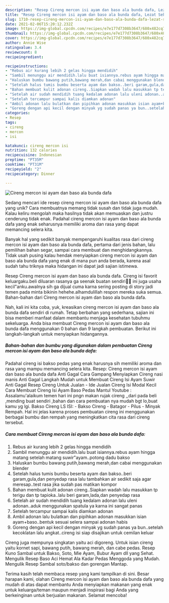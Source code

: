 ```yaml
---
description: "Resep Cireng mercon isi ayam dan baso ala bunda dafa, Lezat Sekali"
title: "Resep Cireng mercon isi ayam dan baso ala bunda dafa, Lezat Sekali"
slug: 1710-resep-cireng-mercon-isi-ayam-dan-baso-ala-bunda-dafa-lezat-sekali
date: 2021-02-06T15:20:12.232Z
image: https://img-global.cpcdn.com/recipes/e7e177d7308b3647/680x482cq70/cireng-mercon-isi-ayam-dan-baso-ala-bunda-dafa-foto-resep-utama.jpg
thumbnail: https://img-global.cpcdn.com/recipes/e7e177d7308b3647/680x482cq70/cireng-mercon-isi-ayam-dan-baso-ala-bunda-dafa-foto-resep-utama.jpg
cover: https://img-global.cpcdn.com/recipes/e7e177d7308b3647/680x482cq70/cireng-mercon-isi-ayam-dan-baso-ala-bunda-dafa-foto-resep-utama.jpg
author: Annie Wise
ratingvalue: 3.4
reviewcount: 8
recipeingredient:

recipeinstructions:
- "Rebus air kurang lebih 2 gelas hingga mendidih"
- "Sambil menunggu air mendidih.lalu buat isiannya.rebus ayam hingga matang setelah matang suwir&#34;ayam..potong dadu bakso"
- "Haluskan bumbu bawang putih,bawang merah,dan cabai menggunakan blender"
- "Setelah halus tumis bumbu beserta ayam dan bakso..beri garam,gula,dan penyedap rasa lalu tambahkan air sedikit saja agar meresap..test rasa jika sudah pas matikan kompor"
- "Bahan membuat kulit adonan cireng..Siapkan wadah lalu masukkan tp terigu dan tp tapioka..lalu beri garam,lada,dan penyedap rasa"
- "Setelah air sudah mendidih tuang kedalam adonan lalu uleni adonan..aduk menggunakan spatula ya karna ini sangat panas"
- "Setelah tercampur sampai kalis diamkan adonan"
- "Ambil adonan lalu bulatkan dan pipihkan adonan masukkan isian ayam+baso..bentuk sesuai selera sampai adonan habis"
- "Goreng dengan api kecil dengan minyak yg sudah panas ya bun..setelah kecoklatan lalu angkat..cireng isi siap disajikan untuk cemilan keluar"
categories:
- Resep
tags:
- cireng
- mercon
- isi

katakunci: cireng mercon isi 
nutrition: 132 calories
recipecuisine: Indonesian
preptime: "PT35M"
cooktime: "PT31M"
recipeyield: "2"
recipecategory: Dinner

---
```



![Cireng mercon isi ayam dan baso ala bunda dafa](https://img-global.cpcdn.com/recipes/e7e177d7308b3647/680x482cq70/cireng-mercon-isi-ayam-dan-baso-ala-bunda-dafa-foto-resep-utama.jpg)

Sedang mencari ide resep cireng mercon isi ayam dan baso ala bunda dafa yang unik? Cara membuatnya memang tidak susah dan tidak juga mudah. Kalau keliru mengolah maka hasilnya tidak akan memuaskan dan justru cenderung tidak enak. Padahal cireng mercon isi ayam dan baso ala bunda dafa yang enak seharusnya memiliki aroma dan rasa yang dapat memancing selera kita.

Banyak hal yang sedikit banyak mempengaruhi kualitas rasa dari cireng mercon isi ayam dan baso ala bunda dafa, pertama dari jenis bahan, lalu pemilihan bahan segar, sampai cara membuat dan menghidangkannya. Tidak usah pusing kalau hendak menyiapkan cireng mercon isi ayam dan baso ala bunda dafa yang enak di mana pun anda berada, karena asal sudah tahu triknya maka hidangan ini dapat jadi sajian istimewa.

Resep Cireng mercon isi ayam dan baso ala bunda dafa. Cireng isi favorit keluargaku.beli diluaran rasanya ga seenak buatan sendiri🤣🤣 ini juga usaha kecil&#34;anku.awalnya sih ga dijual cuma karna sering posting di story jadi temen pada minta bikinin hehehe.alhamdulillah respon mereka suka semua. Bahan-bahan dari Cireng mercon isi ayam dan baso ala bunda dafa.


Nah, kali ini kita coba, yuk, kreasikan cireng mercon isi ayam dan baso ala bunda dafa sendiri di rumah. Tetap berbahan yang sederhana, sajian ini bisa memberi manfaat dalam membantu menjaga kesehatan tubuhmu sekeluarga. Anda bisa membuat Cireng mercon isi ayam dan baso ala bunda dafa menggunakan 0 bahan dan 9 langkah pembuatan. Berikut ini langkah-langkah untuk menyiapkan hidangannya.

<!--inarticleads1-->

##### Bahan-bahan dan bumbu yang digunakan dalam pembuatan Cireng mercon isi ayam dan baso ala bunda dafa:



Padahal cireng isi bakso pedas yang enak harusnya sih memiliki aroma dan rasa yang mampu memancing selera kita. Resep: Cireng mercon isi ayam dan baso ala bunda dafa Anti Gagal Cara Gampang Menyiapkan Cireng nasi manis Anti Gagal Langkah Mudah untuk Membuat Cireng Isi Ayam Suwir Anti Gagal Resep Cireng Untuk Jualan - Ide Jualan Cireng Isi Modal Kecil Cara Membuat Cireng Isi Ayam Baso Pedas Mantul Youtube : Assalamu&#39;alaikum temen hari ini pngn makan rujak cireng ,,dari pada beli ,mending buat sendiri ,bahan dan cara pembuatan nya mudah bgt lo,buat kamu yg lgi. Bakso Cireng LS ISI: - Bakso Cireng - Batagor - Pilus - Minyak Rempah. Hal ini jelas karena proses pembuatan cireng ini menggunakan berbagai bumbu dan rempah yang meningkatkan cita rasa dari cireng tersebut. 

<!--inarticleads2-->

##### Cara membuat Cireng mercon isi ayam dan baso ala bunda dafa:

1. Rebus air kurang lebih 2 gelas hingga mendidih
1. Sambil menunggu air mendidih.lalu buat isiannya.rebus ayam hingga matang setelah matang suwir&#34;ayam..potong dadu bakso
1. Haluskan bumbu bawang putih,bawang merah,dan cabai menggunakan blender
1. Setelah halus tumis bumbu beserta ayam dan bakso..beri garam,gula,dan penyedap rasa lalu tambahkan air sedikit saja agar meresap..test rasa jika sudah pas matikan kompor
1. Bahan membuat kulit adonan cireng..Siapkan wadah lalu masukkan tp terigu dan tp tapioka..lalu beri garam,lada,dan penyedap rasa
1. Setelah air sudah mendidih tuang kedalam adonan lalu uleni adonan..aduk menggunakan spatula ya karna ini sangat panas
1. Setelah tercampur sampai kalis diamkan adonan
1. Ambil adonan lalu bulatkan dan pipihkan adonan masukkan isian ayam+baso..bentuk sesuai selera sampai adonan habis
1. Goreng dengan api kecil dengan minyak yg sudah panas ya bun..setelah kecoklatan lalu angkat..cireng isi siap disajikan untuk cemilan keluar


Cireng juga mempunya singkatan yaitu aci digoreng. Untuk isian cireng yaitu kornet sapi, bawang putih, bawang merah, dan cabe pedas. Resep Kuno Sambal untuk Bakso, Soto, Mie Ayam, Bubur Ayam dll yang Sehat. Mengulik Resep Baso Aci Hemat Ala Kadar Pedas Menggoda yang Mudah. Mengulik Resep Sambal soto/bakso dan gorengan Mantap. 

Terima kasih telah membaca resep yang kami tampilkan di sini. Besar harapan kami, olahan Cireng mercon isi ayam dan baso ala bunda dafa yang mudah di atas dapat membantu Anda menyiapkan makanan yang enak untuk keluarga/teman maupun menjadi inspirasi bagi Anda yang berkeinginan untuk berjualan makanan. Selamat mencoba!
